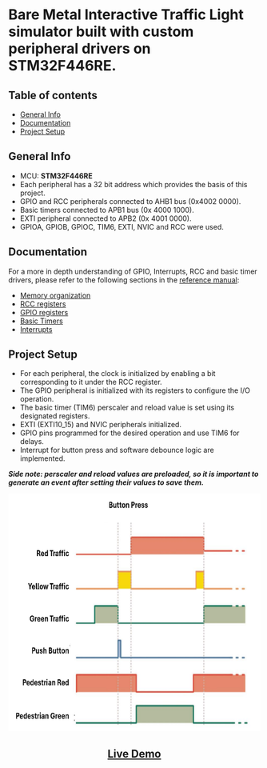 # Bare Metal Interactive Traffic Light simulator built with custom peripheral drivers on STM32F446RE.

## Table of contents

- [General Info](#general-info)
- [Documentation](#documentation)
- [Project Setup](#project-setup)


## General Info

- MCU: **STM32F446RE**
- Each peripheral has a 32 bit address which provides the basis of this project.
- GPIO and RCC peripherals connected to AHB1 bus (0x4002 0000).
- Basic timers connected to APB1 bus (0x 4000 1000).
- EXTI peripheral connected to APB2 (0x 4001 0000).
- GPIOA, GPIOB, GPIOC, TIM6, EXTI, NVIC and RCC were used.

## Documentation

For a more in depth understanding of GPIO, Interrupts, RCC and basic timer drivers, please refer to the following sections in the [reference manual](https://www.st.com/resource/en/reference_manual/rm0390-stm32f446xx-advanced-armbased-32bit-mcus-stmicroelectronics.pdf):
- [Memory organization](https://www.st.com/resource/en/reference_manual/rm0390-stm32f446xx-advanced-armbased-32bit-mcus-stmicroelectronics.pdf#page=56)
- [RCC registers](https://www.st.com/resource/en/reference_manual/rm0390-stm32f446xx-advanced-armbased-32bit-mcus-stmicroelectronics.pdf#page=116)
- [GPIO registers](https://www.st.com/resource/en/reference_manual/rm0390-stm32f446xx-advanced-armbased-32bit-mcus-stmicroelectronics.pdf#page=175)
- [Basic Timers](https://www.st.com/resource/en/reference_manual/rm0390-stm32f446xx-advanced-armbased-32bit-mcus-stmicroelectronics.pdf#page=620)
- [Interrupts](https://www.st.com/resource/en/reference_manual/rm0390-stm32f446xx-advanced-armbased-32bit-mcus-stmicroelectronics.pdf#page=236)

## Project Setup

- For each peripheral, the clock is initialized by enabling a bit corresponding to it under the RCC register.
- The GPIO peripheral is initialized with its registers to configure the I/O operation.
- The basic timer (TIM6) perscaler and reload value is set using its designated registers.
- EXTI (EXTI10_15) and NVIC peripherals initialized. 
- GPIO pins programmed for the desired operation and use TIM6 for delays.
- Interrupt for button press and software debounce logic are implemented.

***Side note: perscaler and reload values are preloaded, so it is important to generate an event after setting their values to save them.***

<div align=center>
    <img width="667" height="475" alt="image" src="https://github.com/hbach089/Interactive-Traffic-Lights/blob/main/480672738-c90846e0-6bae-41da-adb1-a24628e071bc.png?raw=true" />
    <h2><a href="https://github.com/user-attachments/assets/297d6391-dc0f-4e43-96cd-58c722f96470"> Live Demo</a></h2>
</div>



